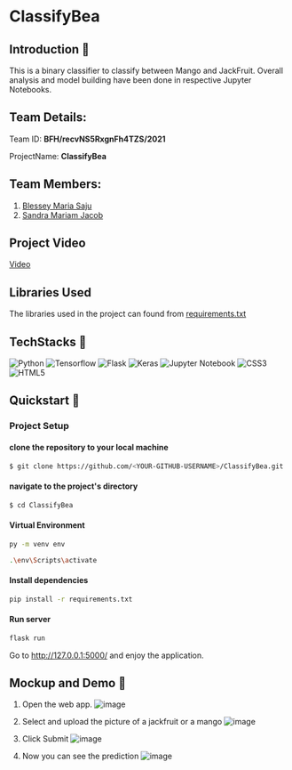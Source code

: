 # ClassifyBea

## Introduction :eyes:

This is a binary classifier to classify between Mango and JackFruit.
Overall analysis and model building have been done in respective Jupyter Notebooks.

## Team Details:
Team ID: **BFH/recvNS5RxgnFh4TZS/2021**

ProjectName: **ClassifyBea**

## Team Members: 
1. [Blessey Maria Saju](https://github.com/blessey15)
2. [Sandra Mariam Jacob](https://github.com/sandra9711)

## Project Video
[Video](https://youtu.be/CJGCQMkgwIA)

## Libraries Used
The libraries used in the project can found from [requirements.txt](https://pages.github.com/blessey15/ClassifyBea/blob/main/requirements.txt)

## TechStacks :wrench:
<img alt="Python" src="https://img.shields.io/badge/Python-FFD43B?style=for-the-badge&logo=python&logoColor=darkgreen"/>   <img alt="Tensorflow" src="https://img.shields.io/badge/TensorFlow-FF6F00?style=for-the-badge&logo=TensorFlow&logoColor=white"/> 
<img alt="Flask" src="https://img.shields.io/badge/Flask-000000?style=for-the-badge&logo=flask&logoColor=white"/>
<img alt="Keras" src="https://img.shields.io/badge/Keras-D00000?style=for-the-badge&logo=Keras&logoColor=white"/>
<img alt="Jupyter Notebook" src="https://img.shields.io/badge/Jupyter-F37626.svg?&style=for-the-badge&logo=Jupyter&logoColor=white"/>
<img alt="CSS3" src="https://img.shields.io/badge/css3%20-%231572B6.svg?&style=for-the-badge&logo=css3&logoColor=white"/>       <img alt="HTML5" src="https://img.shields.io/badge/html5%20-%23E34F26.svg?&style=for-the-badge&logo=html5&logoColor=white"/>

## Quickstart :rocket:

### Project Setup

#### clone the repository to your local machine
```bash
$ git clone https://github.com/<YOUR-GITHUB-USERNAME>/ClassifyBea.git
 ```
#### navigate to the project's directory
```bash
$ cd ClassifyBea
```
#### Virtual Environment
```bash
py -m venv env
```
```bash
.\env\Scripts\activate
```
#### Install dependencies

```bash
pip install -r requirements.txt
```

#### Run server

```bash
flask run
```
Go to http://127.0.0.1:5000/ and enjoy the application.

## Mockup and Demo :hammer:
1. Open the web app.
![image](https://user-images.githubusercontent.com/62297409/119766711-24d13780-bed3-11eb-9ddf-13b4a9731f77.png)

2. Select and upload the picture of a jackfruit or a mango
![image](https://user-images.githubusercontent.com/62297409/119766691-18e57580-bed3-11eb-9f68-873000428f7b.png)

3. Click Submit
![image](https://user-images.githubusercontent.com/62297409/119220394-f84ea180-bb07-11eb-849a-a3ea8c541848.png)

4. Now you can see the prediction
![image](https://user-images.githubusercontent.com/62297409/119220409-14524300-bb08-11eb-9a03-29ae96932543.png)



